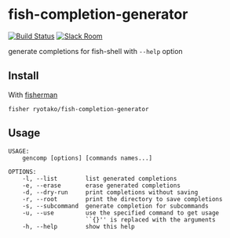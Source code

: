 # fish-completion-generator

[![Build Status][travis-badge]][travis-link]
[![Slack Room][slack-badge]][slack-link]

generate completions for fish-shell with `--help` option

## Install

With [fisherman]

```
fisher ryotako/fish-completion-generator
```

## Usage

```fish
USAGE:
    gencomp [options] [commands names...]

OPTIONS:
    -l, --list        list generated completions
    -e, --erase       erase generated completions
    -d, --dry-run     print completions without saving
    -r, --root        print the directory to save completions
    -s, --subcommand  generate completion for subcommands
    -u, --use         use the specified command to get usage
                      ``{}'' is replaced with the arguments
    -h, --help        show this help
```


[travis-link]: https://travis-ci.org/ryotako/fish-completion-generator
[travis-badge]: https://img.shields.io/travis/ryotako/fish-completion-generator.svg
[slack-link]: https://fisherman-wharf.herokuapp.com
[slack-badge]: https://fisherman-wharf.herokuapp.com/badge.svg
[fisherman]: https://github.com/fisherman/fisherman
